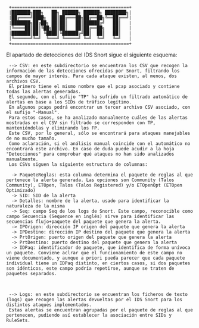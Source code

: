      +============================================+
     |███████╗███╗   ██╗ ██████╗ ██████╗ ████████╗|
     |██╔════╝████╗  ██║██╔═══██╗██╔══██╗╚══██╔══╝|
     |███████╗██╔██╗ ██║██║   ██║██████╔╝   ██║   |
     |╚════██║██║╚██╗██║██║   ██║██╔══██╗   ██║   |
     |███████║██║ ╚████║╚██████╔╝██║  ██║   ██║   |
     |╚══════╝╚═╝  ╚═══╝ ╚═════╝ ╚═╝  ╚═╝   ╚═╝   |
     +============================================+

El apartado de detecciones del IDS Snort sigue el siguiente esquema:

     --> CSV: en este subdirectorio se encuentran los CSV que recogen la información de las detecciones ofrecidas por Snort, filtrando los campos de mayor interés. Para cada ataque existen, al menos, dos archivos CSV. 
     El primero tiene el mismo nombre que el pcap asociado y contiene todas las alertas generadas. 
     El segundo, con el sufijo "TP" ha sufrido un filtrado automático de alertas en base a los SIDs de tráfico legítimo. 
     En algunos pcaps podrá encontrar un tercer archivo CSV asociado, con el sufijo "-Manual". 
     Para estos casos, se ha analizado manualmente cuáles de las alertas mostradas en el CSV sin filtrado se corresponden con TP, manteniéndolas y eliminando los FP. 
     Este CSV, por lo general, sólo se encontrará para ataques manejables de no mucho tamaño. 
     Como aclaración, si el análisis manual coincide con el automático no encontrará este archivo. En caso de duda puede acudir a la hoja "Detecciones" para comprobar qué ataques no han sido analizados manualmente. 
     Los CSVs siguen la siguiente estructura de columnas:
     
      -> PaqueteReglas: esta columna determina el paquete de reglas al que pertenece la alerta generada. Las opciones son Community (Talos Community), ETOpen, Talos (Talos Registered) y/o ETOpenOpt (ETOpen Optimizado)
      -> SID: SID de la alerta
      -> Detalles: nombre de la alerta, usado para identificar la naturaleza de la misma
      -> Seq: campo Seq de los logs de Snort. Este campo, reconocible como campo Secuencia (Sequence en inglés) sirve para identificar las secuencias flujo+paquete del paquete que genera la alerta.
      -> IPOrigen: dirección IP origen del paquete que genera la alerta
      -> IPDestino: dirección IP destino del paquete que genera la alerta
      -> PrtOrigen: puerto origen del paquete que genera la alerta
      -> PrtDestino: puerto destino del paquete que genera la alerta
      -> IDPaq: identificador de paquete, que identifica de forma unívoca un paquete. Conviene aclrar que el funcionamiento de este campo no viene documentado, y aunque a priori pueda parecer que cada paquete individual tiene un IDPaq distinto, en ciertos casos, si dos paquetes son idénticos, este campo podría repetirse, aunque se traten de paquetes separados.
      
     
     
     --> Logs: en este subdirectorio se encuentran los ficheros de texto (logs) que recogen las alertas devueltas por el IDS Snort para los distintos ataques implementados. 
     Estas alertas se encuentran agrupadas por el paquete de reglas al que pertenecen, pudiendo así establecer la asociación entre SIDs y RuleSets.
